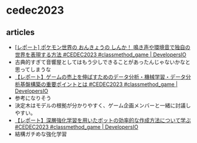 # cedec2023

## articles

- [[レポート] ポケモン世界の おんきょうの しんか！ 鳴き声や環境音で独自の世界を表現する方法 #CEDEC2023 #classmethod_game | DevelopersIO](https://dev.classmethod.jp/articles/cedec2023-pokemon-sound-effect/)
- 古典的すぎて音響屋としてはもう少しできることがあったんじゃないかなと思ってしまうな
- [【レポート】ゲームの売上を伸ばすためのデータ分析・機械学習・データ分析基盤構築の重要ポイントとは #CEDEC2023 #classmethod_game | DevelopersIO](https://dev.classmethod.jp/articles/cedec2023_case_studies_data_analysis_machine_learning/)
- 参考になりそう
- 決定木はモデルの根拠が分かりやすく、ゲーム企画メンバーと一緒に討議しやすい。
- [【レポート】深層強化学習を用いたボットの効率的な作成方法について学ぶ #CEDEC2023 #classmethod_game | DevelopersIO](https://dev.classmethod.jp/articles/cedec2023_efficient_player_bots_with_deep-rl/)
- 結構ガチめな強化学習
